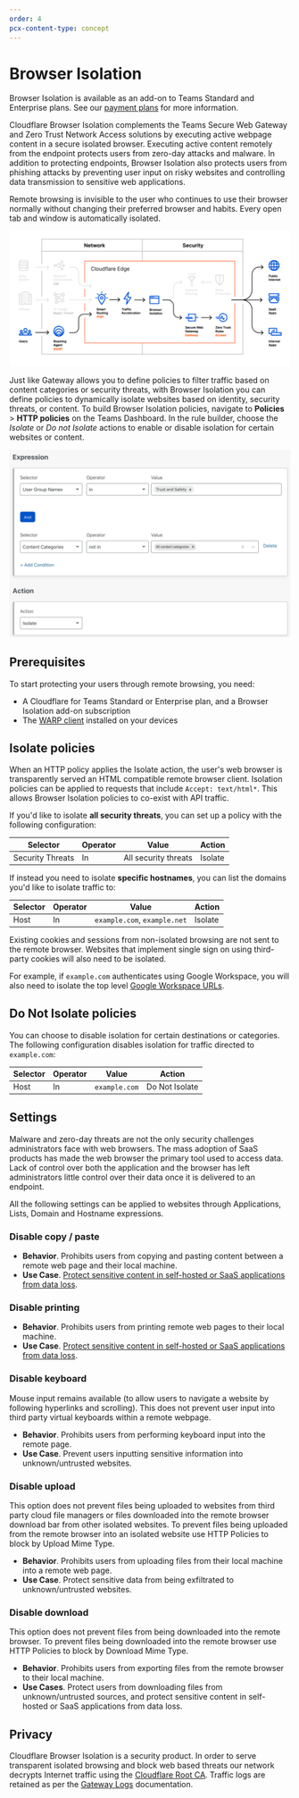 ```yaml
---
order: 4
pcx-content-type: concept
---
```


# Browser Isolation

<Aside type="note">

Browser Isolation is available as an add-on to Teams Standard and Enterprise plans. See our [payment plans](https://www.cloudflare.com/teams-pricing/) for more information.

</Aside>

Cloudflare Browser Isolation complements the Teams Secure Web Gateway and Zero Trust Network Access solutions by executing active webpage content in a secure isolated browser. Executing active content remotely from the endpoint protects users from zero-day attacks and malware. In addition to protecting endpoints, Browser Isolation also protects users from phishing attacks by preventing user input on risky websites and controlling data transmission to sensitive web applications.

Remote browsing is invisible to the user who continues to use their browser normally without changing their preferred browser and habits. Every open tab and window is automatically isolated.

![Diagram of how Browser Isolation integrates with WARP and Gateway](../../static/documentation/rbi/cloudflare-one-browser-diagram-background.png)

Just like Gateway allows you to define policies to filter traffic based on content categories or security threats, with Browser Isolation you can define policies to dynamically isolate websites based on identity, security threats, or content. To build Browser Isolation policies, navigate to **Policies** > **HTTP policies** on the Teams Dashboard. In the rule builder, choose the _Isolate_ or _Do not Isolate_ actions to enable or disable isolation for certain websites or content.

![Browser isolation policy](../../static/documentation/policies/bi-policy.png)

## Prerequisites

To start protecting your users through remote browsing, you need:

- A Cloudflare for Teams Standard or Enterprise plan, and a Browser Isolation add-on subscription
- The [WARP client](/connections/connect-devices/warp) installed on your devices

## Isolate policies

When an HTTP policy applies the Isolate action, the user's web browser is transparently served an HTML compatible remote browser client. Isolation policies can be applied to requests that include `Accept: text/html*`. This allows Browser Isolation policies to co-exist with API traffic.

If you'd like to isolate **all security threats**, you can set up a policy with the following configuration:

| Selector         | Operator | Value                | Action  |
| ---------------- | -------- | -------------------- | ------- |
| Security Threats | In       | All security threats | Isolate |

If instead you need to isolate **specific hostnames**, you can list the domains you'd like to isolate traffic to:

| Selector | Operator | Value                        | Action  |
| -------- | -------- | ---------------------------- | ------- |
| Host     | In       | `example.com`, `example.net` | Isolate |

<Aside type='note' header='Isolate identity providers for applications'>

Existing cookies and sessions from non-isolated browsing are not sent to the remote browser. Websites that implement single sign on using third-party cookies will also need to be isolated.

For example, if `example.com` authenticates using Google Workspace, you will also need to isolate the top level <a href="https://support.google.com/a/answer/9012184">Google Workspace URLs</a>.

</Aside>

## Do Not Isolate policies

You can choose to disable isolation for certain destinations or categories. The following configuration disables isolation for traffic directed to `example.com`:

| Selector | Operator | Value         | Action         |
| -------- | -------- | ------------- | -------------- |
| Host     | In       | `example.com` | Do Not Isolate |

## Settings

Malware and zero-day threats are not the only security challenges administrators face with web browsers. The mass adoption of SaaS products has made the web browser the primary tool used to access data. Lack of control over both the application and the browser has left administrators little control over their data once it is delivered to an endpoint.

All the following settings can be applied to websites through Applications, Lists, Domain and Hostname expressions.

### Disable copy / paste

- **Behavior**. Prohibits users from copying and pasting content between a remote web page and their local machine.
- **Use Case**. [Protect sensitive content in self-hosted or SaaS applications from data loss](https://blog.cloudflare.com/data-protection-browser/).

### Disable printing

- **Behavior**. Prohibits users from printing remote web pages to their local machine.
- **Use Case**. [Protect sensitive content in self-hosted or SaaS applications from data loss](https://blog.cloudflare.com/data-protection-browser/).

### Disable keyboard

<Aside>
  Mouse input remains available (to allow users to navigate a website by following hyperlinks and
  scrolling). This does not prevent user input into third party virtual keyboards within a remote
  webpage.
</Aside>

- **Behavior**. Prohibits users from performing keyboard input into the remote page.
- **Use Case**. Prevent users inputting sensitive information into unknown/untrusted websites.

### Disable upload

<Aside>
  This option does not prevent files being uploaded to websites from third party cloud file managers
  or files downloaded into the remote browser download bar from other isolated websites. To prevent
  files being uploaded from the remote browser into an isolated website use HTTP Policies to block
  by Upload Mime Type.
</Aside>

- **Behavior**. Prohibits users from uploading files from their local machine into a remote web page.
- **Use Case**. Protect sensitive data from being exfiltrated to unknown/untrusted websites.

### Disable download

<Aside>
  This option does not prevent files from being downloaded into the remote browser. To prevent files
  being downloaded into the remote browser use HTTP Policies to block by Download Mime Type.
</Aside>

- **Behavior**. Prohibits users from exporting files from the remote browser to their local machine.
- **Use Cases**. Protect users from downloading files from unknown/untrusted sources, and protect sensitive content in self-hosted or SaaS applications from data loss.

## Privacy

Cloudflare Browser Isolation is a security product. In order to serve transparent isolated browsing and block web based threats our network decrypts Internet traffic using the [Cloudflare Root CA](/connections/connect-devices/warp/install-cloudflare-cert). Traffic logs are retained as per the [Gateway Logs](/analytics/gateway) documentation.
